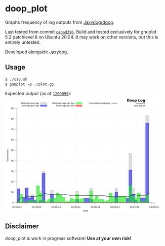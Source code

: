# doop_plot
Graphs frequency of log outputs from [Jaxydog/doop](https://github.com/Jaxydog/doop).

Last tested from commit [`cabad396`](https://github.com/Jaxydog/doop/tree/cbad3961bd3f41a77d3de74e6fb0349f5ef72d47).
Build and tested exclusively for gnuplot 5.2 patchlevel 8 on Ubuntu 20.04. It may work on other versions, but this is entirely untested.

Developed alongside [Jaxydog](https://github.com/Jaxydog).

## Usage
```
$ ./csv.sh
$ gnuplot -p ./plot.gp
```
Expected output (as of [`1209099`](https://github.com/RemasteredArch/doop_plot/tree/12090998dcdd49234589bc546055cf3bbdee733b)):
![gnuplot output](./demo/output.png)

## Disclaimer
doop_plot is work in progress software! **Use at your own risk!**
